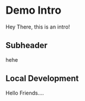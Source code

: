 # Demo Intro

Hey There, this is an intro!

## Subheader

hehe

## Local Development
 
Hello Friends....